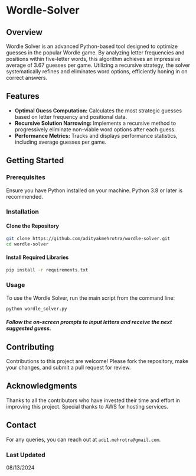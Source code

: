 # Wordle-Solver

## Overview
Wordle Solver is an advanced Python-based tool designed to optimize guesses in the popular Wordle game. By analyzing letter frequencies and positions within five-letter words, this algorithm achieves an impressive average of 3.67 guesses per game. Utilizing a recursive strategy, the solver systematically refines and eliminates word options, efficiently honing in on correct answers.

## Features
- **Optimal Guess Computation:** Calculates the most strategic guesses based on letter frequency and positional data.
- **Recursive Solution Narrowing:** Implements a recursive method to progressively eliminate non-viable word options after each guess.
- **Performance Metrics:** Tracks and displays performance statistics, including average guesses per game.

## Getting Started

### Prerequisites
Ensure you have Python installed on your machine. Python 3.8 or later is recommended.

### Installation

#### Clone the Repository

```bash
git clone https://github.com/adityakmehrotra/wordle-solver.git
cd wordle-solver
```

#### Install Required Libraries

```bash
pip install -r requirements.txt
```

### Usage
To use the Wordle Solver, run the main script from the command line:

```bash
python wordle_solver.py
```

##### Follow the on-screen prompts to input letters and receive the next suggested guess.

## Contributing
Contributions to this project are welcome! Please fork the repository, make your changes, and submit a pull request for review.

## Acknowledgments
Thanks to all the contributors who have invested their time and effort in improving this project.
Special thanks to AWS for hosting services.

## Contact
For any queries, you can reach out at `adi1.mehrotra@gmail.com`.

### Last Updated
08/13/2024
